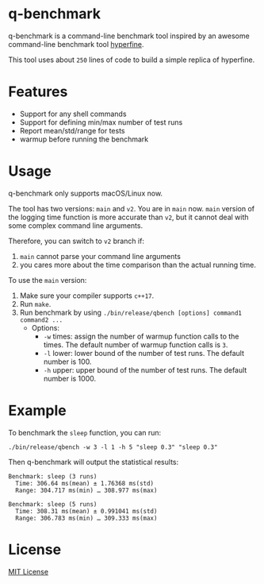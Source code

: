 # q-benchmark

q-benchmark is a command-line benchmark tool inspired by an awesome command-line benchmark tool [hyperfine](https://github.com/sharkdp/hyperfine).

This tool uses about `250` lines of code to build a simple replica of hyperfine.

# Features

- Support for any shell commands
- Support for defining min/max number of test runs
- Report mean/std/range for tests
- warmup before running the benchmark

# Usage

q-benchmark only supports macOS/Linux now.

The tool has two versions: `main` and `v2`. You are in `main` now. `main` version of the logging time function is more accurate than `v2`, but it cannot deal with some complex command line arguments.

Therefore, you can switch to `v2` branch if:
1. `main` cannot parse your command line arguments
2. you cares more about the time comparison than the actual running time.

To use the `main` version:
1. Make sure your compiler supports `c++17`.
2. Run `make`.
3. Run benchmark by using `./bin/release/qbench [options] command1 command2 ...`
    - Options:
      - `-w` times: assign the number of warmup function calls to the times. The default number of warmup function calls is `3`.
      - `-l` lower: lower bound of the number of test runs. The default number is 100.
      - `-h` upper: upper bound of the number of test runs. The default number is 1000.

# Example

To benchmark the `sleep` function, you can run:

```
./bin/release/qbench -w 3 -l 1 -h 5 "sleep 0.3" "sleep 0.3"
```

Then q-benchmark will output the statistical results:
```
Benchmark: sleep (3 runs)
  Time: 306.64 ms(mean) ± 1.76368 ms(std)
  Range: 304.717 ms(min) … 308.977 ms(max)

Benchmark: sleep (5 runs)
  Time: 308.31 ms(mean) ± 0.991041 ms(std)
  Range: 306.783 ms(min) … 309.333 ms(max)
```

# License

[MIT License](./LICENSE)